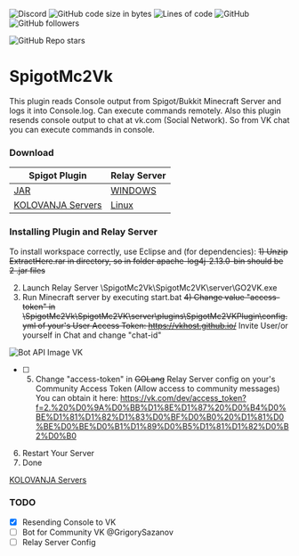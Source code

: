 ![Discord](https://img.shields.io/discord/224962875716796418) ![GitHub code size in bytes](https://img.shields.io/github/languages/code-size/rhiskey/SpigotMc2Vk-Public)
![Lines of code](https://img.shields.io/tokei/lines/github/rhiskey/SpigotMc2Vk-Public) ![GitHub](https://img.shields.io/github/license/rhiskey/SpigotMc2Vk-Public)
![GitHub followers](https://img.shields.io/github/followers/rhiskey?label=Follow%20me&style=social)

![GitHub Repo stars](https://img.shields.io/github/stars/rhiskey/SpigotMc2Vk-Public?style=social)
# SpigotMc2Vk
This plugin reads Console output from Spigot/Bukkit Minecraft Server and logs it into Console.log.
Can execute commands remotely.
Also this plugin resends console output to chat at vk.com (Social Network). So from VK chat you can execute commands in console.
### Download
Spigot Plugin | Relay Server
------------ | -------------
[JAR](https://github.com/rhiskey/SpigotMc2Vk/tree/master/SpigotMc2VK/server/plugins) | [WINDOWS](https://github.com/rhiskey/SpigotMc2Vk/raw/master/SpigotMc2VK/server/spigot2vk.exe)
 [KOLOVANJA Servers](https://vk.com/kolovanja)| [Linux](https://github.com/rhiskey/SpigotMc2Vk/tree/master/SpigotMc2VK/server)
 
### Installing Plugin and Relay Server
To install workspace correctly, use Eclipse and (for dependencies):
~~1) Unzip ExtractHere.rar in directory, so in folder apache-log4j-2.13.0-bin should be 2 .jar files~~

2) Launch Relay Server \SpigotMc2Vk\SpigotMc2VK\server\GO2VK.exe
3) Run Minecraft server by executing start.bat
~~4) Change value "access-token" in \SpigotMc2Vk\SpigotMc2VK\server\plugins\SpigotMc2VKPlugin\config.yml of your's User Access Token: https://vkhost.github.io/~~
Invite User/or yourself in Chat and change "chat-id"

![Bot API Image VK](https://i.ibb.co/0qB1YjV/screen-api.png)

- [ ] 5) Change "access-token" in ~~GOLang~~ Relay Server config on your's Community Access Token (Allow access to community messages)
You can obtain it here: https://vk.com/dev/access_token?f=2.%20%D0%9A%D0%BB%D1%8E%D1%87%20%D0%B4%D0%BE%D1%81%D1%82%D1%83%D0%BF%D0%B0%20%D1%81%D0%BE%D0%BE%D0%B1%D1%89%D0%B5%D1%81%D1%82%D0%B2%D0%B0
6) Restart Your Server
7) Done

[KOLOVANJA Servers](https://vk.com/kolovanja)

### TODO
- [x] Resending Console to VK
- [ ] Bot for Community VK @GrigorySazanov
- [ ] Relay Server Config
